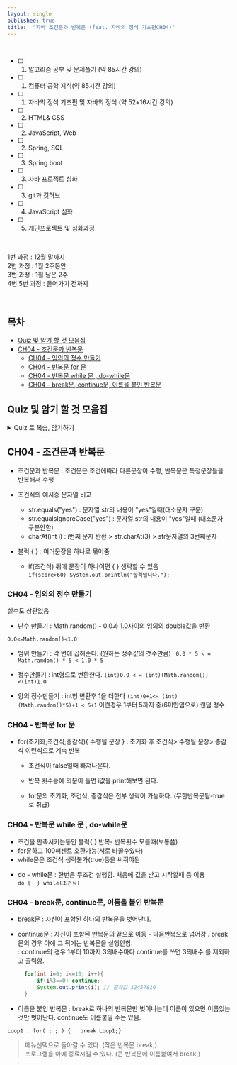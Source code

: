 ```yaml
---
layout: single
published: true
title:  "자바 조건문과 반복문 (feat. 자바의 정석 기초편CH04)"
---
```





<br>

- [ ] 1. 알고리즘 공부 및 문제풀기 (약 85시간 강의)
- [ ] 1. 컴퓨터 공학 지식(약 85시간 강의)
- [ ] 1. 자바의 정석 기초편 및 자바의 정석 (약 52+16시간 강의)
- [ ] 2. HTML& CSS
- [ ] 2. JavaScript, Web
- [ ] 2. Spring, SQL
- [ ] 3. Spring boot
- [ ] 3. 자바 프로젝트 심화
- [ ] 3. git과 깃허브
- [ ] 4. JavaScript 심화
- [ ] 5. 개인프로젝트 및 심화과정

<br>


1번 과정 : 12월 말까지  
2번 과정 : 1월 2주동안  
3번 과정 : 1월 남은 2주  
4번 5번 과정 : 들어가기 전까지  


<br>



## 목차

- [Quiz 및 암기 할 것 모음집](#quiz-및-암기-할-것-모음집)
- [CH04 - 조건문과 반복문](#ch04---조건문과-반복문)
  * [CH04 - 임의의 정수 만들기](#ch04---임의의-정수-만들기)
  * [CH04 - 반복문  for 문](#ch04---반복문--for-문)
  * [CH04 - 반복문  while 문 , do-while문](#ch04---반복문--while-문--do-while문)
  * [CH04 - break문, continue문, 이름을 붙인 반복문](#ch04---break문-continue문-이름을-붙인-반복문)




## Quiz 및 암기 할 것 모음집


<details>
  <summary>
    Quiz 로 복습, 암기하기
  </summary>
<div markdown="1">

  <br>


1. 문자열 str의 내용이 "no"인 조건식(대소문자 구분)
2. 문자열 str의 내용이 "no"인 조건식(대소문자 구분없이)
3. -5부터 5까지 임의의 난수를 출력하는 문장?
4. charAt(int i)뜻은?

  
  <br>



<details>
  <summary>
    답안지
  </summary>

<div markdown="1">
  <br>
  
1. str.equals("no")
2. str.equalsIgnoreCase("no")
3. (int)(Math.random() *11) - 5
4. 문자열의 i번째 문자 반환



</div>
</details>


</div>
</details>


## CH04 - 조건문과 반복문

 * 조건문과 반복문
   : 조건문은 조건에따라 다른문장이 수행, 반복문은 특정문장들을 반복해서 수행

 * 조건식의 예시중 문자열 비교
   - str.equals("yes") : 문자열 str의 내용이 "yes"일때(대소문자 구분)
   - str.equalsIgnoreCase("yes") : 문자열 str의 내용이 "yes"일때 (대소문자 구분안함)
   - charAt(int i) : i번째 문자 반환 > str.charAt(3) > str문자열의 3번째문자

 * 블럭 { }
   :  여러문장을 하나로 묶어줌

   - if(조건식) 뒤에 문장이 하나이면 { } 생략할 수 있음  
     `if(score>60) System.out.println("합격입니다.");`


### CH04 - 임의의 정수 만들기

실수도 상관없음

 * 난수 만들기
   : Math.random() - 0.0과 1.0사이의 임의의  double값을 반환

  `0.0<=Math.random()<1.0`

   - 범위 만들기 : 각 변에 곱해준다. (원하는 정수값의 갯수만큼)
     ` 0.0 * 5 < = Math.ramdom() * 5 < 1.0 * 5`

   - 정수만들기 : int형으로 변환한다.
     `(int)0.0 < = (int)(Math.random())<(int)1.0`
     
   - 양의 정수만들기 : int형 변환후 1을 더한다
     `(int)0+1<= (int)(Math.random()*5)+1 < 5+1`
     이런경우 1부터 5까지 중(6미만임으로) 랜덤 정수


### CH04 - 반복문  for 문

 * for(초기화;조건식;증감식){ 수행될 문장 }
   : 초기화 후 조건식> 수행될 문장> 증감식 이런식으로 계속 반복

   - 조건식이 false일때 빠져나온다.
   - 반복 횟수등에 의문이 들면 i값을 print해보면 된다.
  
   - for문의 초기화, 조건식, 증감식은 전부 생략이 가능하다. (무한반복문됨-true로 취급)



### CH04 - 반복문  while 문 , do-while문

 - 조건을 만족시키는동안 블럭{ }  반복- 반복횟수 모를때(보통씀)
 - for문하고 100퍼센트 호환가능(서로 바꿀수있다)
 - while문은 조건식 생략불가(true)등을 써줘야됨

 * do - while문
   : 한번은 무조건 실행함. 처음에 값을 받고 시작할때 등 이용    
   `do {  } while(조건식)`




### CH04 - break문, continue문, 이름을 붙인 반복문

 * break문
   : 자신이 포함된 하나의 반복문을 벗어난다.

 * continue문
   : 자신이 포함된 반복문의 끝으로 이동 - 다음반복으로 넘어감 . break문의 경우 아예 그 뒤에는 반복문을 실행안함.  
   : continue의 경우 1부터 10까지 3의배수마다 continue를 쓰면 3의배수 를 제외하고 출력함.

   ```java
     for(int i=0; i<=10; i++){
         if(i%3==0) continue;
         System.out.print(i); // 결과값 12457810
     }
   ```

* 이름을 붙인 반복문
  : break로 하나의 반복문만 벗어나는데 이름이 있으면 이름있는것만 벗어난다. continue도 이름붙일 수는 있음.

`Loop1 : for( ; ; ) {  
             break Loop1;}`

> 메뉴선택으로 돌아갈 수 있다. (작은 반복문 break;)  
> 프로그램을 아예 종료시킬 수 있다. (큰 반복문에 이름붙여서 break;)


























